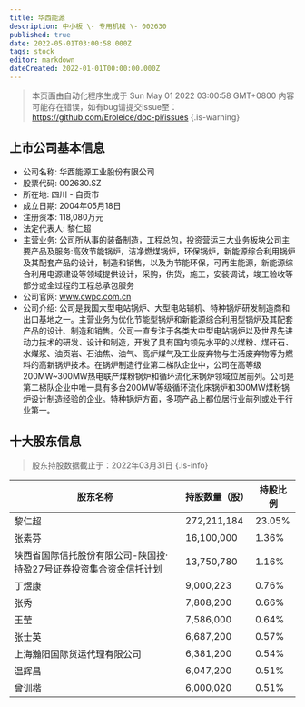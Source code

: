 ```yaml
---
title: 华西能源
description: 中小板 \- 专用机械 \- 002630
published: true
date: 2022-05-01T03:00:58.000Z
tags: stock
editor: markdown
dateCreated: 2022-01-01T00:00:00.000Z
---
```


> 本页面由自动化程序生成于 Sun May 01 2022 03:00:58 GMT+0800
> 内容可能存在错误，如有bug请提交issue至：https://github.com/Eroleice/doc-pi/issues
{.is-warning}

## 上市公司基本信息
- 公司名称: 华西能源工业股份有限公司
- 股票代码: 002630.SZ
- 所在地: 四川 - 自贡市
- 成立日期: 2004年05月18日
- 注册资本: 118,080万元
- 法定代表人: 黎仁超
- 主营业务: 公司所从事的装备制造，工程总包，投资营运三大业务板块公司主要产品及服务:高效节能锅炉，洁净燃煤锅炉，环保锅炉，新能源综合利用锅炉及其配套产品的设计，制造和销售，以及为节能环保，可再生能源，新能源综合利用电源建设等领域提供设计，采购，供货，施工，安装调试，竣工验收等部分或全过程的工程总承包服务
- 公司官网: www.cwpc.com.cn
- 公司介绍: 公司是我国大型电站锅炉、大型电站辅机、特种锅炉研发制造商和出口基地之一。主营业务为优化节能型锅炉和新能源综合利用型锅炉及其配套产品的设计、制造和销售。公司一直专注于各类大中型电站锅炉以及世界先进动力技术的研发、设计和制造，开发了具有国内领先水平的以煤粉、煤矸石、水煤浆、油页岩、石油焦、油气、高炉煤气及工业废弃物与生活废弃物等为燃料的高新锅炉技术。在锅炉制造行业第二梯队企业中，公司在高等级200MW~300MW热电联产煤粉锅炉和循环流化床锅炉领域位居前列。公司是第二梯队企业中唯一具有多台200MW等级循环流化床锅炉和300MW煤粉锅炉设计制造经验的企业。特种锅炉方面，多项产品上都位居行业前列或处于行业第一。


## 十大股东信息
> 股东持股数据截止于：2022年03月31日
{.is-info}

| 股东名称 | 持股数量（股） | 持股比例 |
| --- | --- | --- |
| 黎仁超 | 272,211,184 | 23.05% |
| 张素芬 | 16,100,000 | 1.36% |
| 陕西省国际信托股份有限公司-陕国投·持盈27号证券投资集合资金信托计划 | 13,750,780 | 1.16% |
| 丁煜康 | 9,000,223 | 0.76% |
| 张秀 | 7,808,200 | 0.66% |
| 王莹 | 7,586,000 | 0.64% |
| 张士英 | 6,687,200 | 0.57% |
| 上海瀚阳国际货运代理有限公司 | 6,381,200 | 0.54% |
| 温辉昌 | 6,047,200 | 0.51% |
| 曾训楷 | 6,000,020 | 0.51% |




